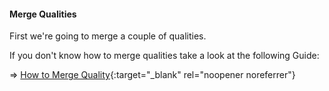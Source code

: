 #### Merge Qualities

First we're going to merge a couple of qualities.

If you don't know how to merge qualities take a look at the following Guide:

=> [How to Merge Quality](/Radarr/Tips/Merge-quality/){:target="_blank" rel="noopener noreferrer"}

